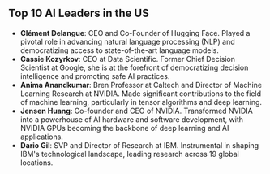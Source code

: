 

## Top 10 AI Leaders in the US

*   **Clément Delangue**: CEO and Co-Founder of Hugging Face. Played a pivotal role in advancing natural language processing (NLP) and democratizing access to state-of-the-art language models.
*   **Cassie Kozyrkov**: CEO at Data Scientific. Former Chief Decision Scientist at Google, she is at the forefront of democratizing decision intelligence and promoting safe AI practices.
*   **Anima Anandkumar**: Bren Professor at Caltech and Director of Machine Learning Research at NVIDIA. Made significant contributions to the field of machine learning, particularly in tensor algorithms and deep learning.
*   **Jensen Huang**: Co-founder and CEO of NVIDIA. Transformed NVIDIA into a powerhouse of AI hardware and software development, with NVIDIA GPUs becoming the backbone of deep learning and AI applications.
*   **Dario Gil**: SVP and Director of Research at IBM. Instrumental in shaping IBM's technological landscape, leading research across 19 global locations.


